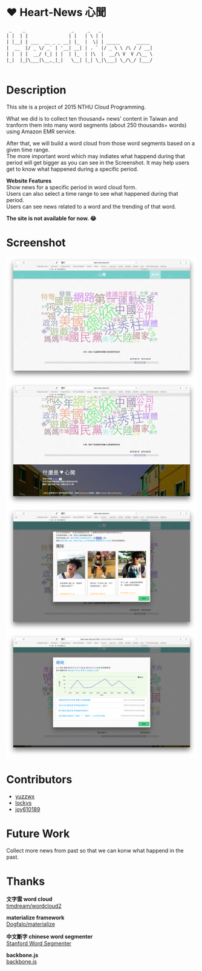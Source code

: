 # :heart: Heart-News 心聞
```
 _    _                 _     _   _
| |  | |               | |   | \ | |
| |__| | ___  __ _ _ __| |_  |  \| | _____      _____
|  __  |/ _ \/ _` | '__| __| | . ` |/ _ \ \ /\ / / __|
| |  | |  __/ (_| | |  | |_  | |\  |  __/\ V  V /\__ \
|_|  |_|\___|\__,_|_|   \__| |_| \_|\___| \_/\_/ |___/


```
# Description
This site is a project of 2015 NTHU Cloud Programming.

What we did is to collect ten thousand+ news' content in Taiwan and tranform them into many word segments (about 250 thousands+ words) using Amazon EMR service.

After that, we will build a word cloud from those word segments based on a given time range.  
The more important word which may indiates what happend during that period will get bigger as you can see in the Screenshot. It may help users get to know what happened during a specific period.  

**Website Features**  
Show news for a specific period in word cloud form.  
Users can also select a time range to see what happened during that period.  
Users can see news related to a word and the trending of that word.

**The site is not available for now. :joy:**

# Screenshot
![Heart-News](/screenshot/1.png?raw=true "Heart-News")
![Heart-News](/screenshot/3.png?raw=true "Heart-News")
![Heart-News](/screenshot/2.png?raw=true "Heart-News")
![Heart-News](/screenshot/4.png?raw=true "Heart-News")

# Contributors
- [yuzzwx](https://github.com/yuzzwx)
- [lockys](https://github.com/lockys)
- [joy610189](https://github.com/joy610189)

# Future Work
Collect more news from past so that we can konw what happend in the past.

# Thanks
**文字雲 word cloud**  
[timdream/wordcloud2](https://github.com/timdream/wordcloud2.js)

**materialize framework**  
[Dogfalo/materialize](https://github.com/Dogfalo/materialize)  

**中文斷字 chinese word segmenter**  
[Stanford Word Segmenter](http://nlp.stanford.edu/software/segmenter.shtml)  

**backbone.js**  
[backbone.js](https://github.com/jashkenas/backbone)
